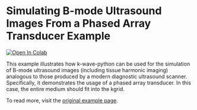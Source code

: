 # Simulating B-mode Ultrasound Images From a Phased Array Transducer Example

 [![Open In Colab](https://colab.research.google.com/assets/colab-badge.svg)](https://colab.research.google.com/github/waltsims/k-wave-python/blob/master/examples/us_bmode_phased_array/us_bmode_phased_array.ipynb)

This example illustrates how k-wave-python can be used for the simulation of B-mode ultrasound images (including tissue harmonic imaging) analogous to those produced by a modern diagnostic ultrasound scanner.
Specifically, it demonstrates the usage of a phased array transducer. In this case, the entire medium should fit into the kgrid.


To read more, visit the [original example page](http://www.k-wave.org/documentation/example_us_bmode_phased_array.php).
